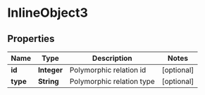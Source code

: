
# InlineObject3

## Properties
Name | Type | Description | Notes
------------ | ------------- | ------------- | -------------
**id** | **Integer** | Polymorphic relation id |  [optional]
**type** | **String** | Polymorphic relation type |  [optional]



